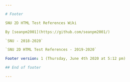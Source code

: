 ```yaml
---

# Footer

SNU 2D HTML Test References Wiki

By [seanpm2001](https://github.com/seanpm2001/)

`SNU - 2018-2020`

`SNU 2D HTML Test References - 2019-2020`

Footer version: 1 (Thursday, June 4th 2020 at 5:12 pm)

## End of footer

---
```

